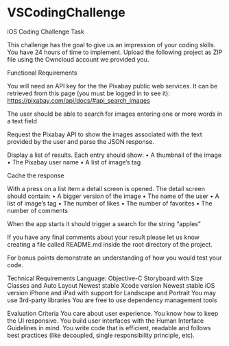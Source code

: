 # VSCodingChallenge

iOS Coding Challenge Task

 This challenge has the goal to give us an impression of your coding skills. You have 24 hours of time to implement. Upload the following project as ZIP file using the Owncloud account we provided you.

Functional Requirements

You will need an API key for the the Pixabay public web services. It can be retrieved from this page (you must be logged in to see it): https://pixabay.com/api/docs/#api_search_images

  The user should be able to search for images entering one or more words in a text field

  Request the Pixabay API to show the images associated with the text provided by the user and parse the JSON response.

  Display a list of results. Each entry should show:
    • A thumbnail of the image
    • The Pixabay user name
    • A list of image’s tag

Cache the response

  With a press on a list item a detail screen is opened. The detail screen should contain:
    • A bigger version of the image
    • The name of the user
    • A list of image’s tag
    • The number of likes
    • The number of favorites
    • The number of comments

When the app starts it should trigger a search for the string “apples”

If you have any final comments about your result please let us know creating a file called README.md inside the root directory of the project.

For bonus points demonstrate an understanding of how you would test your code.

Technical Requirements
  Language: Objective-C
  Storyboard with Size Classes and Auto Layout
  Newest stable Xcode version
  Newest stable iOS version
  iPhone and iPad with support for Landscape and Portrait You may use 3rd-party libraries
  You are free to use dependency management tools

Evaluation Criteria
  You care about user experience. You know how to keep the UI responsive.
  You build user interfaces with the Human Interface Guidelines in mind.
  You write code that is efficient, readable and follows best practices (like decoupled, single responsibility principle, etc).
